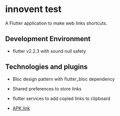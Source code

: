 # innovent test

A Flutter application to make web links shortcuts.

## Development Environment 

- flutter v2.2.3 with sound null safety


## Technologies and plugins

- Bloc design pattern with flutter_bloc dependency
- Shared preferences to store links
- flutter services to add copied links to clipboard



- [APK link](https://drive.google.com/file/d/1OrcbKlRW6-6ZiMues_To5-cU8nVPkBw1/view?usp=sharing)

